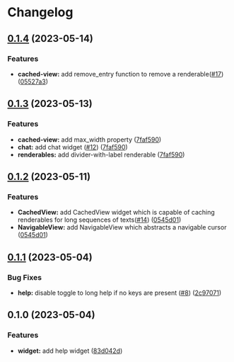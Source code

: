 # Changelog

## [0.1.4](https://github.com/shashanktomar/feathers/compare/v0.1.3...v0.1.4) (2023-05-14)


### Features

* **cached-view:** add remove_entry function to remove a renderable([#17](https://github.com/shashanktomar/feathers/issues/17)) ([05527a3](https://github.com/shashanktomar/feathers/commit/05527a37a70be0500c75bdde4794116b7448fa29))

## [0.1.3](https://github.com/shashanktomar/feathers/compare/v0.1.2...v0.1.3) (2023-05-13)


### Features

* **cached-view:** add max_width property ([7faf590](https://github.com/shashanktomar/feathers/commit/7faf5900a5ce9550538afc40ffa85349b20c7475))
* **chat:** add chat widget ([#12](https://github.com/shashanktomar/feathers/issues/12)) ([7faf590](https://github.com/shashanktomar/feathers/commit/7faf5900a5ce9550538afc40ffa85349b20c7475))
* **renderables:** add divider-with-label renderable ([7faf590](https://github.com/shashanktomar/feathers/commit/7faf5900a5ce9550538afc40ffa85349b20c7475))

## [0.1.2](https://github.com/shashanktomar/feathers/compare/v0.1.1...v0.1.2) (2023-05-11)


### Features

* **CachedView:** add CachedView widget which is capable of caching renderables for long sequences of texts([#14](https://github.com/shashanktomar/feathers/issues/14)) ([0545d01](https://github.com/shashanktomar/feathers/commit/0545d01ef4ba4bce4b0139392b86c2138c2bc399))
* **NavigableView:** add NavigableView which abstracts a navigable cursor ([0545d01](https://github.com/shashanktomar/feathers/commit/0545d01ef4ba4bce4b0139392b86c2138c2bc399))

## [0.1.1](https://github.com/shashanktomar/feathers/compare/v0.1.0...v0.1.1) (2023-05-04)

### Bug Fixes

* **help:** disable toggle to long help if no keys are present ([#8](https://github.com/shashanktomar/feathers/issues/8)) ([2c97071](https://github.com/shashanktomar/feathers/commit/2c970710ace8f6e62dd6cf41e99eacb0dd282111))

## 0.1.0 (2023-05-04)

### Features

* **widget:** add help widget ([83d042d](https://github.com/shashanktomar/feathers/commit/83d042d0786d5b93e743f34d5ff13aca926f0333))
